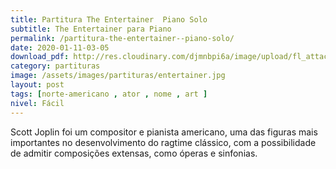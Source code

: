 ```yaml
---
title: Partitura The Entertainer  Piano Solo
subtitle: The Entertainer para Piano
permalink: /partitura-the-entertainer--piano-solo/
date: 2020-01-11-03-05
download_pdf: http://res.cloudinary.com/djmnbpi6a/image/upload/fl_attachment/v1/sheetmusic/the-entertainer-the-entertainer-piano-solo.pdf
category: partituras
image: /assets/images/partituras/entertainer.jpg
layout: post
tags: [norte-americano , ator , nome , art ]
nivel: Fácil
---
```

 Scott Joplin foi um compositor e pianista americano, uma das figuras mais importantes no desenvolvimento do ragtime clássico, com a possibilidade de admitir composições extensas, como óperas e sinfonias.
